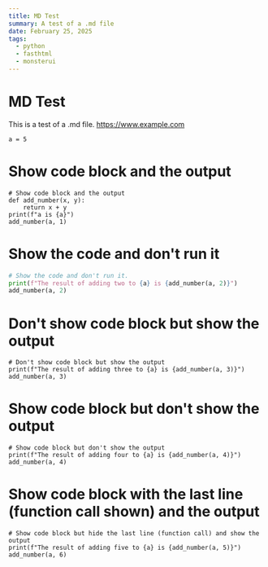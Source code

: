 ```yaml
---
title: MD Test
summary: A test of a .md file
date: February 25, 2025
tags:
  - python
  - fasthtml
  - monsterui
---
```


# MD Test

This is a test of a .md file.
<https://www.example.com>

```python:run:hide
a = 5
```

# Show code block and the output
```python:run
# Show code block and the output
def add_number(x, y):
    return x + y
print(f"a is {a}")
add_number(a, 1)
```

# Show the code and don't run it
```python
# Show the code and don't run it.
print(f"The result of adding two to {a} is {add_number(a, 2)}")
add_number(a, 2)
```

# Don't show code block but show the output
```python:run:hide-in
# Don't show code block but show the output
print(f"The result of adding three to {a} is {add_number(a, 3)}")
add_number(a, 3)
```

# Show code block but don't show the output
```python:run:hide-out
# Show code block but don't show the output
print(f"The result of adding four to {a} is {add_number(a, 4)}")
add_number(a, 4)
```

# Show code block with the last line (function call shown) and the output
```python:run:hide-call
# Show code block but hide the last line (function call) and show the output
print(f"The result of adding five to {a} is {add_number(a, 5)}")
add_number(a, 6)
```